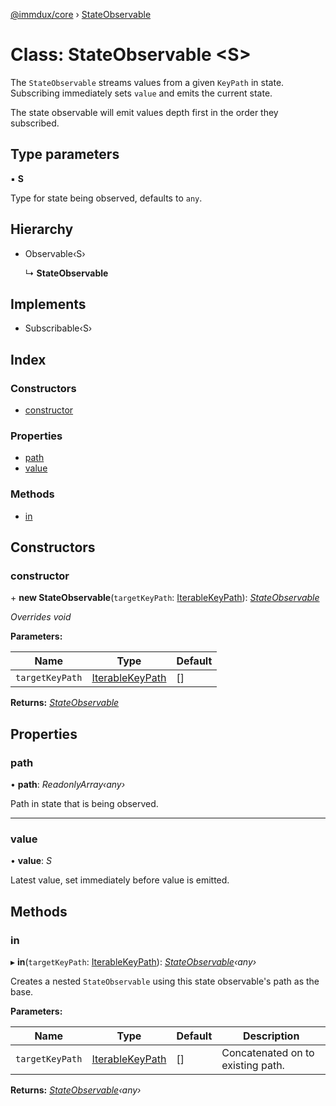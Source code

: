 [@immdux/core](../README.md) › [StateObservable](stateobservable.md)

# Class: StateObservable <**S**>

The `StateObservable` streams values from a given `KeyPath` in state.
Subscribing immediately sets `value` and emits the current state.

The state observable will emit values depth first in the order they
subscribed.

## Type parameters

▪ **S**

Type for state being observed, defaults to `any`.

## Hierarchy

* Observable‹S›

  ↳ **StateObservable**

## Implements

* Subscribable‹S›

## Index

### Constructors

* [constructor](stateobservable.md#constructor)

### Properties

* [path](stateobservable.md#path)
* [value](stateobservable.md#value)

### Methods

* [in](stateobservable.md#in)

## Constructors

###  constructor

\+ **new StateObservable**(`targetKeyPath`: [IterableKeyPath](../README.md#iterablekeypath)): *[StateObservable](stateobservable.md)*

*Overrides void*

**Parameters:**

Name | Type | Default |
------ | ------ | ------ |
`targetKeyPath` | [IterableKeyPath](../README.md#iterablekeypath) |  [] |

**Returns:** *[StateObservable](stateobservable.md)*

## Properties

###  path

• **path**: *ReadonlyArray‹any›*

Path in state that is being observed.

___

###  value

• **value**: *S*

Latest value, set immediately before value is emitted.

## Methods

###  in

▸ **in**(`targetKeyPath`: [IterableKeyPath](../README.md#iterablekeypath)): *[StateObservable](stateobservable.md)‹any›*

Creates a nested `StateObservable` using this state observable's
path as the base.

**Parameters:**

Name | Type | Default | Description |
------ | ------ | ------ | ------ |
`targetKeyPath` | [IterableKeyPath](../README.md#iterablekeypath) |  [] |  Concatenated on to existing path.  |

**Returns:** *[StateObservable](stateobservable.md)‹any›*
